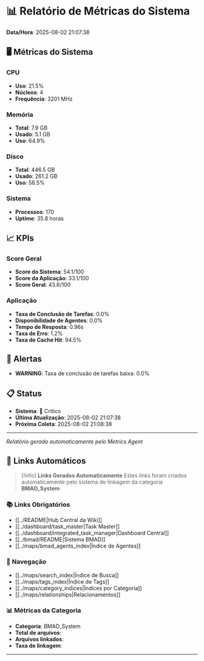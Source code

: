 
# 📊 Relatório de Métricas do Sistema

**Data/Hora**: 2025-08-02 21:07:38

## 🖥️ Métricas do Sistema

### CPU
- **Uso**: 21.5%
- **Núcleos**: 4
- **Frequência**: 3201 MHz

### Memória
- **Total**: 7.9 GB
- **Usado**: 5.1 GB
- **Uso**: 64.9%

### Disco
- **Total**: 446.5 GB
- **Usado**: 261.2 GB
- **Uso**: 58.5%

### Sistema
- **Processos**: 170
- **Uptime**: 35.8 horas

## 📈 KPIs

### Score Geral
- **Score do Sistema**: 54.1/100
- **Score da Aplicação**: 33.1/100
- **Score Geral**: 43.6/100

### Aplicação
- **Taxa de Conclusão de Tarefas**: 0.0%
- **Disponibilidade de Agentes**: 0.0%
- **Tempo de Resposta**: 0.96s
- **Taxa de Erro**: 1.2%
- **Taxa de Cache Hit**: 94.5%

## 🚨 Alertas

- **WARNING**: Taxa de conclusão de tarefas baixa: 0.0%

## 📋 Status

- **Sistema**: 🔴 Crítico
- **Última Atualização**: 2025-08-02 21:07:38
- **Próxima Coleta**: 2025-08-02 21:08:38

---
*Relatório gerado automaticamente pelo Metrics Agent*

## 🔗 **Links Automáticos**

> [!info] **Links Gerados Automaticamente**
> Estes links foram criados automaticamente pelo sistema de linkagem da categoria **BMAD_System**

### **📚 Links Obrigatórios**
- [[../README|Hub Central da Wiki]]
- [[../dashboard/task_master|Task Master]]
- [[../dashboard/integrated_task_manager|Dashboard Central]]
- [[../bmad/README|Sistema BMAD]]
- [[../maps/bmad_agents_index|Índice de Agentes]]

### **🧭 Navegação**
- [[../maps/search_index|Índice de Busca]]
- [[../maps/tags_index|Índice de Tags]]
- [[../maps/category_indices|Índices por Categoria]]
- [[../maps/relationships|Relacionamentos]]

### **📊 Métricas da Categoria**
- **Categoria**: BMAD_System
- **Total de arquivos**: <!-- Contador automático -->
- **Arquivos linkados**: <!-- Contador automático -->
- **Taxa de linkagem**: <!-- Percentual automático -->

---

